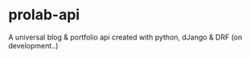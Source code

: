 # prolab-api
A universal blog &amp; portfolio api created with python, dJango &amp; DRF (on development..)
